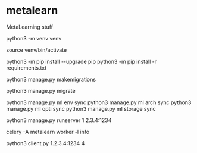 # metalearn
MetaLearning stuff

python3 -m venv venv

source venv/bin/activate 

python3 -m pip install --upgrade pip
python3 -m pip install -r requirements.txt

python3 manage.py makemigrations

python3 manage.py migrate

python3 manage.py ml env sync
python3 manage.py ml arch sync
python3 manage.py ml opti sync
python3 manage.py ml storage sync

python3 manage.py runserver 1.2.3.4:1234

celery -A metalearn worker -l info

python3 client.py 1.2.3.4:1234 4

